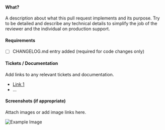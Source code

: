 #### What?

A description about what this pull request implements and its purpose. Try to be detailed and describe any technical details to simplify the job of the reviewer and the individual on production support.

#### Requirements

- [ ] CHANGELOG.md entry added (required for code changes only)

#### Tickets / Documentation

Add links to any relevant tickets and documentation.

- [Link 1](http://example.com)
- ...

#### Screenshots (if appropriate)

Attach images or add image links here.

![Example Image](http://placehold.it/300x200)
